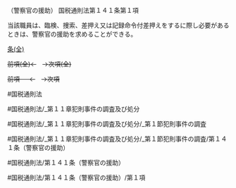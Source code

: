 （警察官の援助）
国税通則法第１４１条第１項

当該職員は、臨検、捜索、差押え又は記録命令付差押えをするに際し必要があるときは、警察官の援助を求めることができる。

[条(全)](国税通則法＿＿＿＿＿第１４１条_.md)

~~前項(全)←~~　~~→次項(全)~~

~~前項 　 ←~~　~~→次項~~



#国税通則法

#国税通則法/_第１１章犯則事件の調査及び処分

#国税通則法/_第１１章犯則事件の調査及び処分/_第１節犯則事件の調査

#国税通則法/_第１１章犯則事件の調査及び処分/_第１節犯則事件の調査/第１４１条（警察官の援助）

#国税通則法/第１４１条（警察官の援助）

#国税通則法/第１４１条（警察官の援助）/第１項

